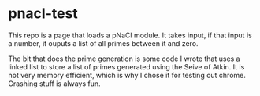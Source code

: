 pnacl-test
==========

This repo is a page that loads a pNaCl module. It takes input, if that input is a number, it ouputs a list of all primes between it and zero.

The bit that does the prime generation is some code I wrote that uses a linked list to store a list of primes generated using the Seive of Atkin. It is not very memory efficient, which is why I chose it for testing out chrome. Crashing stuff is always fun.
